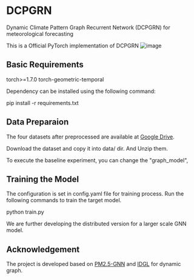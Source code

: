 # DCPGRN
Dynamic Climate Pattern Graph Recurrent Network (DCPGRN) for meteorological forecasting

This is a Official PyTorch implementation of DCPGRN
![image](https://user-images.githubusercontent.com/44642002/236467011-f7a01b7b-6c87-4f50-be93-a6240eb3c2a7.png)


## Basic Requirements
torch>=1.7.0
torch-geometric-temporal

Dependency can be installed using the following command:

pip install -r requirements.txt

## Data Preparaion
The four datasets after preprocessed are available at [Google Drive]().

Download the dataset and copy it into data/ dir. And Unzip them.

To execute the baseline experiment, you can change the "graph_model", 


## Training the Model
The configuration is set in config.yaml file for training process. Run the following commands to train the target model.

python train.py

We are further developing the distributed version for a larger scale GNN model.

## Acknowledgement
The project is developed based on [PM2.5-GNN](https://github.com/shuowang-ai/PM2.5-GNN) and [IDGL](https://github.com/hugochan/IDGL) for dynamic graph.
